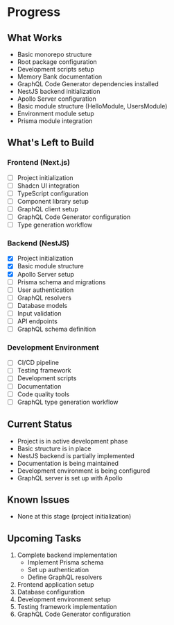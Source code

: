 # Progress

## What Works
- Basic monorepo structure
- Root package configuration
- Development scripts setup
- Memory Bank documentation
- GraphQL Code Generator dependencies installed
- NestJS backend initialization
- Apollo Server configuration
- Basic module structure (HelloModule, UsersModule)
- Environment module setup
- Prisma module integration

## What's Left to Build
### Frontend (Next.js)
- [ ] Project initialization
- [ ] Shadcn UI integration
- [ ] TypeScript configuration
- [ ] Component library setup
- [ ] GraphQL client setup
- [ ] GraphQL Code Generator configuration
- [ ] Type generation workflow

### Backend (NestJS)
- [x] Project initialization
- [x] Basic module structure
- [x] Apollo Server setup
- [ ] Prisma schema and migrations
- [ ] User authentication
- [ ] GraphQL resolvers
- [ ] Database models
- [ ] Input validation
- [ ] API endpoints
- [ ] GraphQL schema definition

### Development Environment
- [ ] CI/CD pipeline
- [ ] Testing framework
- [ ] Development scripts
- [ ] Documentation
- [ ] Code quality tools
- [ ] GraphQL type generation workflow

## Current Status
- Project is in active development phase
- Basic structure is in place
- NestJS backend is partially implemented
- Documentation is being maintained
- Development environment is being configured
- GraphQL server is set up with Apollo

## Known Issues
- None at this stage (project initialization)

## Upcoming Tasks
1. Complete backend implementation
   - Implement Prisma schema
   - Set up authentication
   - Define GraphQL resolvers
2. Frontend application setup
3. Database configuration
4. Development environment setup
5. Testing framework implementation
6. GraphQL Code Generator configuration 